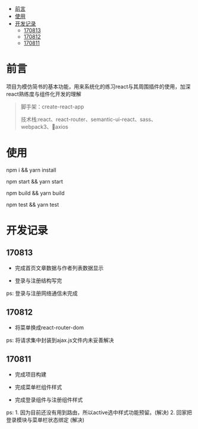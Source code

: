 <!-- TOC -->

- [前言](#前言)
- [使用](#使用)
- [开发记录](#开发记录)
  - [170813](#170813)
  - [170812](#170812)
  - [170811](#170811)

<!-- /TOC -->

# 前言

项目为模仿简书的基本功能，用来系统化的练习react与其周围插件的使用，加深react熟练度与组件化开发的理解

>脚手架：create-react-app
>
>技术栈:react、react-router、semantic-ui-react、sass、webpack3、axios

# 使用

npm i && yarn install

<!-- 
>需要注意的是semantic-ui安装过程中会遇到提问请求如下

![](http://oowj6kf2e.bkt.clouddn.com/semantic01.png)
![](http://oowj6kf2e.bkt.clouddn.com/semantic02.png)
![](http://oowj6kf2e.bkt.clouddn.com/semantic03.png)

三个问题依次直接回车就好。这样我们就在工程中直接安装semantic在node_modules以外了

安装完成之后得进入semantic下执行`gulp build`

其他命令还是老样子 -->

npm start && yarn start

npm build && yarn build

npm test && yarn test

# 开发记录

## 170813

* 完成首页文章数据与作者列表数据显示

* 登录与注册结构写完

ps: 登录与注册网络通信未完成

## 170812

* 将菜单换成react-router-dom

ps: 将请求集中封装到ajax.js文件内未妥善解决

## 170811

* 完成项目构建

* 完成菜单栏组件样式

* 完成登录组件与注册组件样式

ps: 1. 因为目前还没有用到路由，所以active选中样式功能预留。(解决)
    2. 回家把登录模块与菜单栏状态绑定  (解决)
